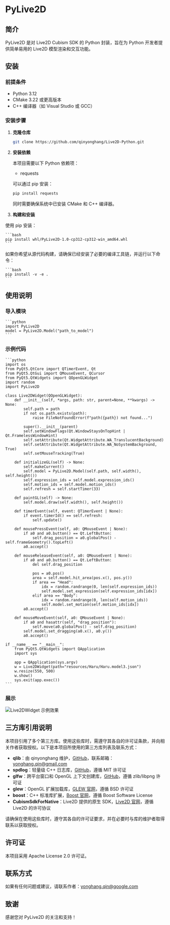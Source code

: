 # PyLive2D

## 简介

PyLive2D 是对 Live2D Cubism SDK 的 Python 封装，旨在为 Python 开发者提供简单易用的 Live2D 模型渲染和交互功能。

## 安装

### 前提条件

- Python 3.12
- CMake 3.22 或更高版本
- C++ 编译器（如 Visual Studio 或 GCC）

### 安装步骤

1. **克隆仓库**
   ```bash
   git clone https://github.com/qinyonghang/Live2D-Python.git

2. **安装依赖**

    本项目需要以下 Python 依赖项：
    
    - requests
    
    可以通过 pip 安装：
    
    ```bash
    pip install requests
    ```

    同时需要确保系统中已安装 CMake 和 C++ 编译器。

3. **构建和安装**

使用 pip 安装：

    ```bash
    pip install whl/PyLive2D-1.0-cp312-cp312-win_amd64.whl
    ```

如果你希望从源代码构建，请确保已经安装了必要的编译工具链，并运行以下命令：

    ```bash
    pip install -v -e .
    ```

## 使用说明

### 导入模块

    ```python
    import PyLive2D
    model = PyLive2D.Model("path_to_model")
    ```

### 示例代码

    ```python
    import os
    from PyQt5.QtCore import QTimerEvent, Qt
    from PyQt5.QtGui import QMouseEvent, QCursor
    from PyQt5.QtWidgets import QOpenGLWidget
    import random
    import PyLive2D

    class Live2DWidget(QOpenGLWidget):
        def __init__(self, *args, path: str, parent=None, **kwargs) -> None:
            self.path = path
            if not os.path.exists(path):
                raise FileNotFoundError(f"path({path}) not found...")

            super().__init__(parent)
            self.setWindowFlags(Qt.WindowStaysOnTopHint | Qt.FramelessWindowHint)
            self.setAttribute(Qt.WidgetAttribute.WA_TranslucentBackground)
            self.setAttribute(Qt.WidgetAttribute.WA_NoSystemBackground, True)
            self.setMouseTracking(True)

        def initializeGL(self) -> None:
            self.makeCurrent()
            self.model = PyLive2D.Model(self.path, self.width(), self.height())
            self.expression_ids = self.model.expression_ids()
            self.motion_ids = self.model.motion_ids()
            self.refresh = self.startTimer(33)

        def paintGL(self) -> None:
            self.model.draw(self.width(), self.height())

        def timerEvent(self, event: QTimerEvent | None):
            if event.timerId() == self.refresh:
                self.update()

        def mousePressEvent(self, a0: QMouseEvent | None):
            if a0 and a0.button() == Qt.LeftButton:
                self.drag_position = a0.globalPos() - self.frameGeometry().topLeft()
            a0.accept()

        def mouseReleaseEvent(self, a0: QMouseEvent | None):
            if a0 and a0.button() == Qt.LeftButton:
                del self.drag_position

                pos = a0.pos()
                area = self.model.hit_area(pos.x(), pos.y())
                if area == "Head":
                    idx = random.randrange(0, len(self.expression_ids))
                    self.model.set_expression(self.expression_ids[idx])
                elif area == "Body":
                    idx = random.randrange(0, len(self.motion_ids))
                    self.model.set_motion(self.motion_ids[idx])
            a0.accept()

        def mouseMoveEvent(self, a0: QMouseEvent | None):
            if a0 and hasattr(self, "drag_position"):
                self.move(a0.globalPos() - self.drag_position)
            self.model.set_dragging(a0.x(), a0.y())
            a0.accept()

    if __name__ == "__main__":
        from PyQt5.QtWidgets import QApplication
        import sys

        app = QApplication(sys.argv)
        w = Live2DWidget(path="resources/Haru/Haru.model3.json")
        w.resize(550, 500)
        w.show()
        sys.exit(app.exec())
    ```

### 展示
![Live2DWidget 示例效果](package/display.png "Live2DWidget 示例效果")


## 三方库引用说明

本项目引用了多个第三方库。使用这些库时，需遵守其各自的许可证条款，并向相关作者获取授权。以下是本项目所使用的第三方库列表及联系方式：

- **qlib**：由 qinyonghang 维护，[GitHub](https://github.com/qinyonghang/qlib)，联系邮箱：yonghang.qin@gmail.com
- **spdlog**：轻量级 C++ 日志库，[GitHub](https://github.com/gabime/spdlog)，遵循 MIT 许可证
- **glfw**：跨平台窗口和 OpenGL 上下文创建库，[GitHub](https://github.com/glfw/glfw)，遵循 zlib/libpng 许可证
- **glew**：OpenGL 扩展加载库，[GLEW 官网](http://glew.sourceforge.net/)，遵循 BSD 许可证
- **boost**：C++ 标准库扩展，[Boost 官网](https://www.boost.org/)，遵循 Boost Software License
- **CubismSdkForNative**：Live2D 提供的原生 SDK，[Live2D 官网](https://www.live2d.com/en/)，遵循 Live2D 的许可协议

请确保在使用这些库时，遵守其各自的许可证要求，并在必要时与库的维护者取得联系以获取授权。

## 许可证

本项目采用 Apache License 2.0 许可证。

## 联系方式

如果有任何问题或建议，请联系作者：yonghang.qin@google.com

## 致谢
感谢您对 PyLive2D 的关注和支持！
